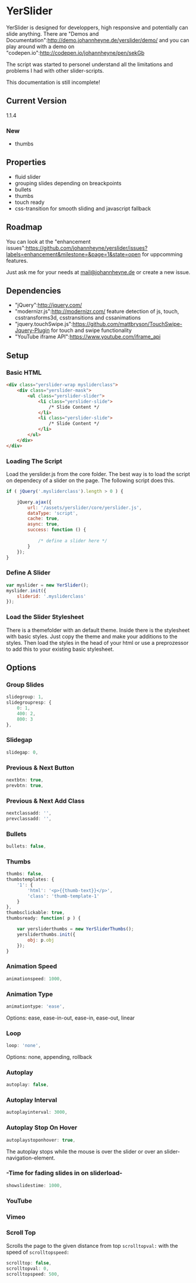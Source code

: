 # YerSlider

YerSlider is designed for developpers, high responsive and potentially can slide anything.
There are "Demos and Documentation":http://demo.johannheyne.de/yerslider/demo/ and you can play around with a demo on "codepen.io":http://codepen.io/johannheyne/pen/sekGb

The script was started to personel understand all the limitations and problems I had with other slider-scripts.

This documentation is still incomplete!

## Current Version

1.1.4

### New
* thumbs


## Properties

* fluid slider
* grouping slides depending on breackpoints
* bullets
* thumbs
* touch ready
* css-transition for smooth sliding and javascript fallback



## Roadmap

You can look at the "enhancement issues":https://github.com/johannheyne/yerslider/issues?labels=enhancement&milestone=&page=1&state=open for uppcomming features.

Just ask me for your needs at mail@johannheyne.de or create a new issue.



## Dependencies

* "jQuery":http://jquery.com/
* "modernizr.js":http://modernizr.com/
feature detection of js, touch, csstransforms3d, csstransitions and cssanimations
* "jquery.touchSwipe.js":https://github.com/mattbryson/TouchSwipe-Jquery-Plugin
for touch and swipe functionality
* "YouTube iframe API":https://www.youtube.com/iframe_api



## Setup

### Basic HTML

```html
<div class="yerslider-wrap mysliderclass">
    <div class="yerslider-mask">
        <ul class="yerslider-slider">
            <li class="yerslider-slide">
                /* Slide Content */
            </li>
            <li class="yerslider-slide">
                /* Slide Content */
            </li>
        </ul>
    </div>
</div>
```



### Loading The Script

Load the yerslider.js from the core folder. The best way is to load the script on dependecy of a slider on the page. The following script does this.

```javascript
if ( jQuery('.mysliderclass').length > 0 ) {

    jQuery.ajax({
        url: '/assets/yerslider/core/yerslider.js',
        dataType: 'script',
        cache: true,
        async: true,
        success: function () {
            
            /* define a slider here */
        }
    });
}

```



### Define A Slider

```javascript
var myslider = new YerSlider();
myslider.init({
    sliderid: '.mysliderclass'
});

```



### Load the Slider Stylesheet

There is a themefolder with an default theme. Inside there is the stylesheet with basic styles. Just copy the theme and make your additions to the styles. Then load the styles in the head of your html or use a preprozessor to add this to your existing basic stylesheet.



## Options



### Group Slides

```javascript
slidegroup: 1,
slidegroupresp: {
    0: 1,
    400: 2,
    800: 3
},

```



### Slidegap

```javascript
slidegap: 0,
```



### Previous & Next Button

```javascript
nextbtn: true,
prevbtn: true,
```



### Previous & Next Add Class

```javascript
nextclassadd: '',
prevclassadd: '',
```



### Bullets

```javascript
bullets: false,
```




### Thumbs

```javascript
thumbs: false,
thumbstemplates: {
	'1': {
		'html': '<p>{{thumb-text}}</p>',
		'class': 'thumb-template-1'
	}
},
thumbsclickable: true,
thumbsready: function( p ) {

	var yersliderthumbs = new YerSliderThumbs();
	yersliderthumbs.init({
		obj: p.obj
	});
}
```



### Animation Speed

```javascript
animationspeed: 1000,
```



### Animation Type

```javascript
animationtype: 'ease',
```

Options: ease, ease-in-out, ease-in, ease-out, linear



### Loop

```javascript
loop: 'none',
```

Options: none, appending, rollback



### Autoplay

```javascript
autoplay: false,
```


### Autoplay Interval

```javascript
autoplayinterval: 3000,
```



### Autoplay Stop On Hover

```javascript
autoplaystoponhover: true,
```

The autoplay stops while the mouse is over the slider or over an slider-navigation-element.



### -Time for fading slides in on sliderload-

```javascript
showslidestime: 1000,
```


### YouTube



### Vimeo



### Scroll Top

Scrolls the page to the given distance from top <code>scrolltopval:</code> with the speed of <code>scrolltopspeed:</code>

```javascript
scrolltop: false,
scrolltopval: 0,
scrolltopspeed: 500,
```